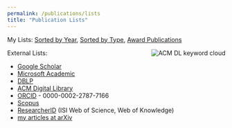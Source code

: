 ```yaml
---
permalink: /publications/lists
title: "Publication Lists"
---
```


My Lists: [Sorted by Year](/publications/pubsbyyear), [Sorted by Type](/publications/pubsbytype), [Award Publications](/publications/pubs-awards)

<a href="https://dl.acm.org/profile/81336493716"><img style="float:right;" src="/images/ACMDL-keyword-cloud-2021.png" alt="ACM DL keyword cloud"></a>

External Lists:
* [Google Scholar](http://scholar.google.com/citations?user=MOLPTqcAAAAJ&hl=en)
* [Microsoft Academic](https://preview.academic.microsoft.com/#/detail/777668543)
* [DBLP](https://dblp.org/pid/38/1669.html)
* [ACM Digital Library](http://portal.acm.org/author_page.cfm?id=81336493716&coll=portal&dl=ACM&trk=0&CFID=96247224&CFTOKEN=68286160)
* [ORCID](http://orcid.org/0000-0002-2787-7166) - 0000-0002-2787-7166
* [Scopus](http://www.scopus.com/authid/detail.url?authorId=17436247000)
* [ResearcherID](http://www.researcherid.com/rid/A-7856-2009) (ISI Web of Science, Web of Knowledge)
* [my articles at arXiv](https://arxiv.org/a/weigle_m_1.html)

